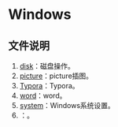 # Windows

## 文件说明

1. [disk](./disk/)：磁盘操作。
2. [picture](./picture/)：picture插图。
3. [Typora](./Typora/)：Typora。
4. [word](./word/)：word。
5. [system](./system)：Windows系统设置。
6. []()：。